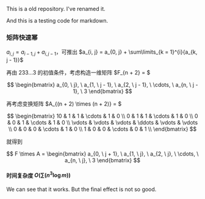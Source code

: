 This is a old repository. I've renamed it.

And this is a testing code for markdown.

### 矩阵快速幂

$a_{i, j} = a_{i - 1, j} + a_{i, j - 1}$，可推出 $a_{i, j} = a_{0, j} + \sum\limits_{k = 1}^{i}{a_{k, j - 1}}$

再由 $233...3$ 的初值条件，考虑构造一维矩阵 $F_{n + 2} = $

$$
\begin{bmatrix}
a_{0, \ j}, \ a_{1, \ j - 1}, \ a_{2, \ j - 1}, \ \cdots, \ a_{n, \ j - 1}, \ 3
\end{bmatrix}
$$

再考虑变换矩阵 $A_{(n + 2) \times (n + 2)} = $

$$
\begin{bmatrix}
10 & 1 & 1 & \cdots & 1 & 0 \\
0 & 1 & 1 & \cdots & 1 & 0 \\
0 & 0 & 1 & \cdots & 1 & 0 \\
\vdots & \vdots & \vdots & \ddots & \vdots & \vdots \\
0 & 0 & 0 & \cdots & 1 & 0 \\
1 & 0 & 0 & \cdots & 0 & 1 \\
\end{bmatrix}
$$

就得到

$$
F \times A = 
\begin{bmatrix}
a_{0, \ j + 1}, \ a_{1, \ j}, \ a_{2, \ j}, \ \cdots, \ a_{n, \ j}, \ 3
\end{bmatrix}
$$

#### 时间复杂度 $O(\sum{(n^3\log m)})$

We can see that it works. But the final effect is not so good.
